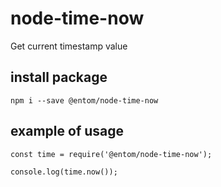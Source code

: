 # node-time-now
Get current timestamp value

## install package
```
npm i --save @entom/node-time-now
```

## example of usage
```
const time = require('@entom/node-time-now');

console.log(time.now());
```